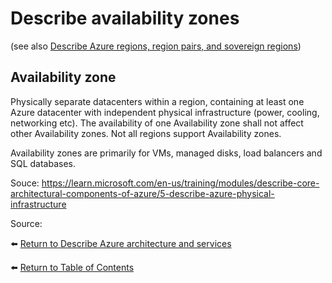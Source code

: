 # Describe availability zones

(see also [Describe Azure regions, region pairs, and sovereign regions](11-Describe-Azure-regions-region-pairs-and-sovereign-regions.md))

## Availability zone
Physically separate datacenters within a region, containing at least one Azure datacenter with independent physical infrastructure (power, cooling, networking etc). 
The availability of one Availability zone shall not affect other Availability zones.
Not all regions support Availability zones.

Availability zones are primarily for VMs, managed disks, load balancers and SQL databases.

Souce: https://learn.microsoft.com/en-us/training/modules/describe-core-architectural-components-of-azure/5-describe-azure-physical-infrastructure

Source: 

⬅️ [Return to Describe Azure architecture and services](README.md)

⬅️ [Return to Table of Contents](../README.md)